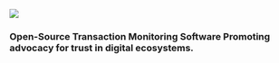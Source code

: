 ![](/tazama-org/static/tazama.png)

### Open-Source Transaction Monitoring Software Promoting advocacy for trust in digital ecosystems.
